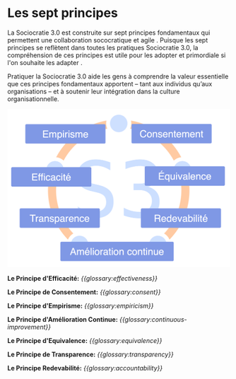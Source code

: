 # Les sept principes

La Sociocratie 3.0 est construite sur sept principes fondamentaux qui permettent une collaboration sococratique et agile . Puisque les sept principes se reflètent dans toutes les pratiques Sociocratie 3.0, la compréhension de ces principes est utile pour les adopter et primordiale si l'on souhaite les adapter .

Pratiquer la Sociocratie 3.0 aide les gens à comprendre la valeur essentielle que ces principes fondamentaux apportent – tant aux individus qu’aux organisations – et à soutenir leur intégration dans la culture organisationnelle.

![Les sept principes](img/framework/s3-principles-plain.png)

**Le Principe d'Efficacité:** *{{glossary:effectiveness}}*

**Le Principe de Consentement:** *{{glossary:consent}}*

**Le Principe d'Empirisme:** *{{glossary:empiricism}}*

**Le Principe d'Amélioration Continue:** *{{glossary:continuous-improvement}}*

**Le Principe d'Equivalence:** *{{glossary:equivalence}}*

**Le Principe de Transparence:** *{{glossary:transparency}}*

**Le Principe Redevabilité:** *{{glossary:accountability}}*